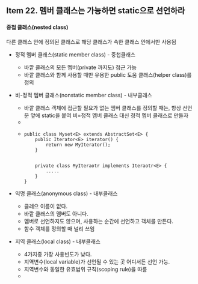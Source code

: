 ## Item 22. 멤버 클래스는 가능하면 static으로 선언하라

#### 

#### 중첩 클래스\(nested class\) 

다른 클래스 안에 정의된 클래스로 해당 클래스가 속한 클래스 안에서만 사용됨 

* 정적 멤버 클래스\(static member class\) - 중첩클래스
  * 바깥 클래스의 모든 멤버\(private 까지도\) 접근 가능
  * 바깥 클래스와 함께 사용할 때만 유용한 public 도움 클래스\(helper class\)를 정의
* 비-정적 멤버 클래스\(nonstatic member class\) - 내부클래스
  * 바깥 클래스 객체에 접근할 필요가 없는 멤버 클래스를 정의할 때는, 항상 선언문 앞에 static을 붙여 비=정적 멤버 클래스 대신 정적 멤버 클래스로 만들자
  * 
  * ```
    public class Myset<E> extends AbstractSet<E> {
        public Iterator<E> iterator() {
            return new MyIterator();
        }


        private class MyIteraotr implements Iteraotr<E> {
            .....
        }
    }
    ```

* 익명 클래스\(anonymous class\) - 내부클래스
  * 클레으 이름이 없다. 
  * 바깥 클래스의 멤버도 아니다.
  * 멤버로 선언하지도 않으며, 사용하는 순간에 선언하고 객체를 만든다.
  * 함수 객체를 정의할 때 널리 쓰임
* 지역 클래스\(local class\) - 내부클래스
  * 4가지중 가장 사용빈도가 낮다.
  * 지역변수\(local variable\)가 선언될 수 있는 곳 어디서든 선언 가능.
  * 지역변수와 동일한 유효범위 규칙\(scoping rule\)을 따름
  * 



